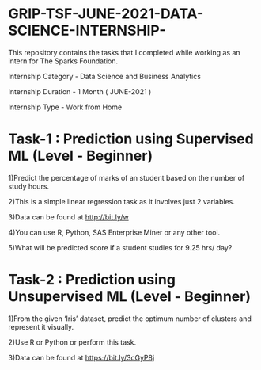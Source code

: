 # GRIP-TSF-JUNE-2021-DATA-SCIENCE-INTERNSHIP-
This repository contains the tasks that I completed while working as an intern for The Sparks Foundation.

Internship Category - Data Science and Business Analytics

Internship Duration - 1 Month ( JUNE-2021 )

Internship Type - Work from Home




# Task-1 : Prediction using Supervised ML (Level - Beginner)

  1)Predict the percentage of marks of an student based on the number of study hours.
  
  2)This is a simple linear regression task as it involves just 2 variables.
  
  3)Data can be found at http://bit.ly/w
  
  4)You can use R, Python, SAS Enterprise Miner or any other tool.
  
  5)What will be predicted score if a student studies for 9.25 hrs/ day?
  
  
  
  # Task-2 : Prediction using Unsupervised ML (Level - Beginner)
  
  1)From the given ‘Iris’ dataset, predict the optimum number of clusters and represent it visually.

  2)Use R or Python or perform this task.

  3)Data can be found at https://bit.ly/3cGyP8j
